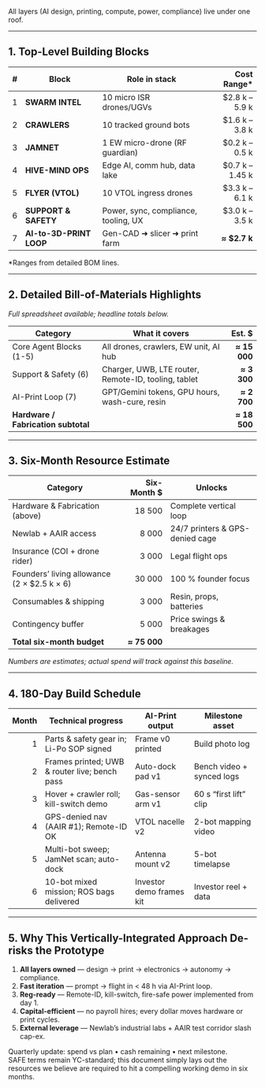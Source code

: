 All layers (AI design, printing, compute, power, compliance) live under one roof.


---

## 1. Top-Level Building Blocks  

| # | Block | Role in stack | Cost Range* |
|---|-------|---------------|------------:|
| 1 | **SWARM INTEL** | 10 micro ISR drones/UGVs | \$2.8 k – 5.9 k |
| 2 | **CRAWLERS** | 10 tracked ground bots | \$1.6 k – 3.8 k |
| 3 | **JAMNET** | 1 EW micro-drone (RF guardian) | \$0.2 k – 0.5 k |
| 4 | **HIVE-MIND OPS** | Edge AI, comm hub, data lake | \$0.7 k – 1.45 k |
| 5 | **FLYER (VTOL)** | 10 VTOL ingress drones | \$3.3 k – 6.1 k |
| 6 | **SUPPORT & SAFETY** | Power, sync, compliance, tooling, UX | \$3.0 k – 3.5 k |
| 7 | **AI-to-3D-PRINT LOOP** | Gen-CAD ➜ slicer ➜ print farm | **≈ \$2.7 k** |

\*Ranges from detailed BOM lines.

---

## 2. Detailed Bill-of-Materials Highlights  

*Full spreadsheet available; headline totals below.*

| Category | What it covers | Est. \$ |
|----------|----------------|--------:|
| Core Agent Blocks (1-5) | All drones, crawlers, EW unit, AI hub | **≈ 15 000** |
| Support & Safety (6) | Charger, UWB, LTE router, Remote-ID, tooling, tablet | **≈ 3 300** |
| AI-Print Loop (7) | GPT/Gemini tokens, GPU hours, wash-cure, resin | **≈ 2 700** |
| **Hardware / Fabrication subtotal** | | **≈ 18 500** |

---

## 3. Six-Month Resource Estimate  

| Category | Six-Month \$ | Unlocks |
|----------|-------------:|---------|
| Hardware & Fabrication (above) | 18 500 | Complete vertical loop |
| Newlab + AAIR access | 8 000 | 24/7 printers & GPS-denied cage |
| Insurance (COI + drone rider) | 3 000 | Legal flight ops |
| Founders’ living allowance (2 × \$2.5 k × 6) | 30 000 | 100 % founder focus |
| Consumables & shipping | 3 000 | Resin, props, batteries |
| Contingency buffer | 5 000 | Price swings & breakages |
| **Total six-month budget** | **≈ 75 000** |

*Numbers are estimates; actual spend will track against this baseline.*

---

## 4. 180-Day Build Schedule  

| Month | Technical progress | AI-Print output | Milestone asset |
|------:|-------------------|-----------------|-----------------|
| 1 | Parts & safety gear in; Li-Po SOP signed | Frame v0 printed | Build photo log |
| 2 | Frames printed; UWB & router live; bench pass | Auto-dock pad v1 | Bench video + synced logs |
| 3 | Hover + crawler roll; kill-switch demo | Gas-sensor arm v1 | 60 s “first lift” clip |
| 4 | GPS-denied nav (AAIR #1); Remote-ID OK | VTOL nacelle v2 | 2-bot mapping video |
| 5 | Multi-bot sweep; JamNet scan; auto-dock | Antenna mount v2 | 5-bot timelapse |
| 6 | 10-bot mixed mission; ROS bags delivered | Investor demo frames kit | Investor reel + data |

---

## 5. Why This Vertically-Integrated Approach De-risks the Prototype

1. **All layers owned** — design → print → electronics → autonomy → compliance.  
2. **Fast iteration** — prompt → flight in < 48 h via AI-Print loop.  
3. **Reg-ready** — Remote-ID, kill-switch, fire-safe power implemented from day 1.  
4. **Capital-efficient** — no payroll hires; every dollar moves hardware or print cycles.  
5. **External leverage** — Newlab’s industrial labs + AAIR test corridor slash cap-ex.

Quarterly update: spend vs plan • cash remaining • next milestone.  
SAFE terms remain YC-standard; this document simply lays out the resources we believe are required to hit a compelling working demo in six months.
